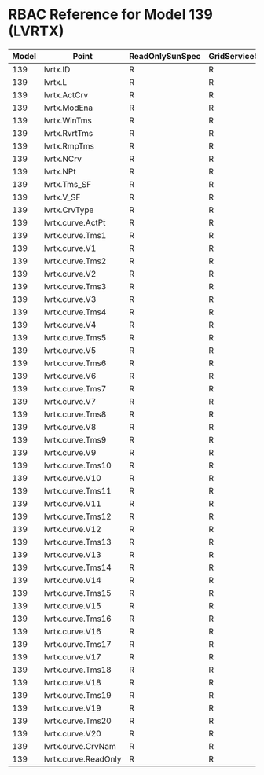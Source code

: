 # RBAC Reference for Model 139 (LVRTX)

| Model | Point | ReadOnlySunSpec | GridServiceSunSpec | NetworkAdministratorSunSpec | SuperAdministratorSpec | 
|-------|-------|------------------|---------------------|------------------|--------------------|
| 139 | lvrtx.ID | R | R | R | R |
| 139 | lvrtx.L | R | R | R | R |
| 139 | lvrtx.ActCrv | R | R | R | R |
| 139 | lvrtx.ModEna | R | R | R | R |
| 139 | lvrtx.WinTms | R | R | R | R |
| 139 | lvrtx.RvrtTms | R | R | R | R |
| 139 | lvrtx.RmpTms | R | R | R | R |
| 139 | lvrtx.NCrv | R | R | R | R |
| 139 | lvrtx.NPt | R | R | R | R |
| 139 | lvrtx.Tms_SF | R | R | R | R |
| 139 | lvrtx.V_SF | R | R | R | R |
| 139 | lvrtx.CrvType | R | R | R | R |
| 139 | lvrtx.curve.ActPt | R | R | R | R |
| 139 | lvrtx.curve.Tms1 | R | R | R | R |
| 139 | lvrtx.curve.V1 | R | R | R | R |
| 139 | lvrtx.curve.Tms2 | R | R | R | R |
| 139 | lvrtx.curve.V2 | R | R | R | R |
| 139 | lvrtx.curve.Tms3 | R | R | R | R |
| 139 | lvrtx.curve.V3 | R | R | R | R |
| 139 | lvrtx.curve.Tms4 | R | R | R | R |
| 139 | lvrtx.curve.V4 | R | R | R | R |
| 139 | lvrtx.curve.Tms5 | R | R | R | R |
| 139 | lvrtx.curve.V5 | R | R | R | R |
| 139 | lvrtx.curve.Tms6 | R | R | R | R |
| 139 | lvrtx.curve.V6 | R | R | R | R |
| 139 | lvrtx.curve.Tms7 | R | R | R | R |
| 139 | lvrtx.curve.V7 | R | R | R | R |
| 139 | lvrtx.curve.Tms8 | R | R | R | R |
| 139 | lvrtx.curve.V8 | R | R | R | R |
| 139 | lvrtx.curve.Tms9 | R | R | R | R |
| 139 | lvrtx.curve.V9 | R | R | R | R |
| 139 | lvrtx.curve.Tms10 | R | R | R | R |
| 139 | lvrtx.curve.V10 | R | R | R | R |
| 139 | lvrtx.curve.Tms11 | R | R | R | R |
| 139 | lvrtx.curve.V11 | R | R | R | R |
| 139 | lvrtx.curve.Tms12 | R | R | R | R |
| 139 | lvrtx.curve.V12 | R | R | R | R |
| 139 | lvrtx.curve.Tms13 | R | R | R | R |
| 139 | lvrtx.curve.V13 | R | R | R | R |
| 139 | lvrtx.curve.Tms14 | R | R | R | R |
| 139 | lvrtx.curve.V14 | R | R | R | R |
| 139 | lvrtx.curve.Tms15 | R | R | R | R |
| 139 | lvrtx.curve.V15 | R | R | R | R |
| 139 | lvrtx.curve.Tms16 | R | R | R | R |
| 139 | lvrtx.curve.V16 | R | R | R | R |
| 139 | lvrtx.curve.Tms17 | R | R | R | R |
| 139 | lvrtx.curve.V17 | R | R | R | R |
| 139 | lvrtx.curve.Tms18 | R | R | R | R |
| 139 | lvrtx.curve.V18 | R | R | R | R |
| 139 | lvrtx.curve.Tms19 | R | R | R | R |
| 139 | lvrtx.curve.V19 | R | R | R | R |
| 139 | lvrtx.curve.Tms20 | R | R | R | R |
| 139 | lvrtx.curve.V20 | R | R | R | R |
| 139 | lvrtx.curve.CrvNam | R | R | R | R |
| 139 | lvrtx.curve.ReadOnly | R | R | R | R |
